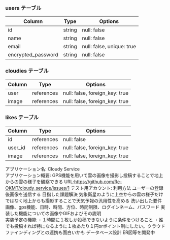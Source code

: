 

### users テーブル

| Column              | Type    | Options                  |
| ------------------- | ------- | ------------------------ |
| id                  | string  | null: false              |
| name                | string  | null: false              |
| email               | string  | null: false, unique: true|
| encrypted_password  | string  | null: false              |



### cloudies テーブル

| Column                | Type             | Options                        |
| ----------------------| ---------------- | ------------------------------ |
| user                  | references       | null: false, foreign_key: true |
| image                 | references       | null: false, foreign_key: true |


### likes テーブル

| Column                | Type             | Options                        |
| ----------------------| ---------------- | ------------------------------ |
| id                    | references       | null: false                    |
| user_id               | references       | null: false, foreign_key: true |
| image                 | references       | null: false, foreign_key: true |


アプリケーション名: Cloudy Service	
アプリケーション概要: GPS機能を用いて雲の画像を撮影し投稿することで地上からの雲の様子を観察できる
URL:https://github.com/Re-OKMT/cloudy_service/issues/1
テスト用アカウント:
利用方法	ユーザーの登録後画像を送信する
目指した課題解決	気象衛星のように上空からの雲の様子だけではなく地上からも撮影することで天気予報の汎用性を高める
洗い出した要件	画像、gps機能、日時、時間、方位、時間制限、ログインネーム、パスワード
実装した機能についての画像やGIFおよびその説明	
実装予定の機能	・１時間に１枚しか投稿できないように条件をつけること
              ・誰でも投稿すれば特になるように１枚あたり１円orポイント制にしたい。クラウドファインディングとの連携も面白いかも
データベース設計	ER図等を開発中
